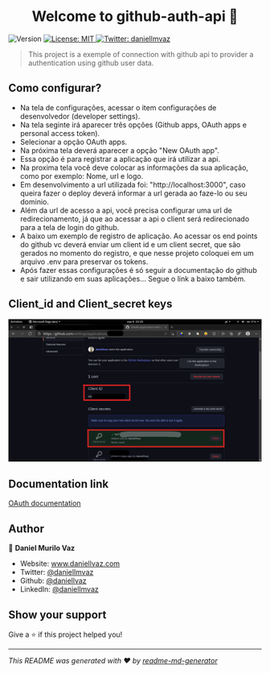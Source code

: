 <h1 align="center">Welcome to github-auth-api 👋</h1>
<p>
  <img alt="Version" src="https://img.shields.io/badge/version-1.0.0-blue.svg?cacheSeconds=2592000" />
  <a href="#" target="_blank">
    <img alt="License: MIT" src="https://img.shields.io/badge/License-MIT-yellow.svg" />
  </a>
  <a href="https://twitter.com/daniellmvaz" target="_blank">
    <img alt="Twitter: daniellmvaz" src="https://img.shields.io/twitter/follow/daniellmvaz.svg?style=social" />
  </a>
</p>

> This project is a exemple of connection with github api to provider a authentication using github user data.

## Como configurar?

* Na tela de configurações, acessar o item configurações de desenvolvedor (developer settings).
* Na tela seginte irá aparecer três opções (Github apps, OAuth apps e personal access token).
* Selecionar a opção OAuth apps.
* Na próxima tela deverá aparecer a opção "New OAuth app".
* Essa opção é para registrar a aplicação que irá utilizar a api.
* Na proxima tela você deve colocar as informações da sua aplicação,
  como por exemplo: Nome, url e logo.
* Em desenvolvimento a url utilizada foi: "http://localhost:3000", caso queira fazer o deploy
  deverá informar a url gerada ao faze-lo ou seu dominio.
* Além da url de acesso a api, você precisa configurar uma url de redirecionamento, já que ao acessar a api
  o client será redirecionado para a tela de login do github.
* A baixo um exemplo de registro de aplicação. Ao acessar os end points do github vc deverá enviar um client id e um 
  client secret, que são gerados no momento do registro, e que nesse projeto coloquei em um arquivo .env para preservar
  os tokens.
* Após fazer essas configurações é só seguir a documentação do github e sair utilizando em suas aplicações... Segue o link 
  a baixo também.
  
## Client_id and Client_secret keys
  
<img alt="client_id" src="https://github.com/daniellvaz/github-auth-api/blob/master/clientid.png" />

## Documentation link

<a href="https://docs.github.com/en/developers/apps/authorizing-oauth-apps" target="_blank">OAuth documentation</a>


## Author

👤 **Daniel Murilo Vaz**

* Website: www.daniellvaz.com
* Twitter: [@daniellmvaz](https://twitter.com/daniellmvaz)
* Github: [@daniellvaz](https://github.com/daniellvaz)
* LinkedIn: [@daniellmvaz](https://linkedin.com/in/daniellmvaz)

## Show your support

Give a ⭐️ if this project helped you!

***
_This README was generated with ❤️ by [readme-md-generator](https://github.com/kefranabg/readme-md-generator)_
